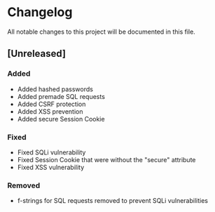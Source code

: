 # Changelog

All notable changes to this project will be documented in this file.


## [Unreleased]

### Added 

- Added hashed passwords 
- Added premade SQL requests
- Added CSRF protection
- Added XSS prevention
- Added secure Session Cookie

### Fixed

- Fixed SQLi vulnerability
- Fixed Session Cookie that were without the "secure" attribute
- Fixed XSS vulnerability

### Removed

- f-strings for SQL requests removed to prevent SQLi vulnerabilities
